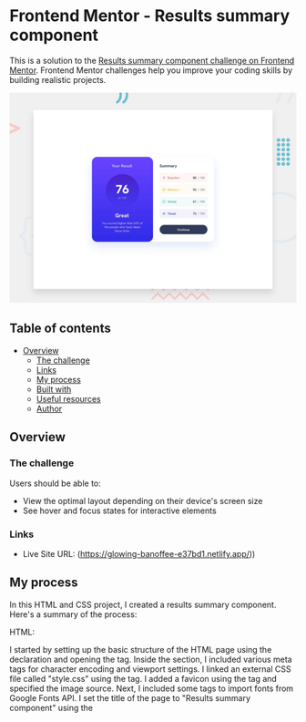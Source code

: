 # Frontend Mentor - Results summary component

This is a solution to the [Results summary component challenge on Frontend Mentor](https://www.frontendmentor.io/challenges/results-summary-component-CE_K6s0maV). Frontend Mentor challenges help you improve your coding skills by building realistic projects. 

![Design preview for the Results summary component coding challenge](./design/desktop-preview.jpg)

## Table of contents

- [Overview](#overview)
  - [The challenge](#the-challenge)
  - [Links](#links)
  - [My process](#my-process)
  - [Built with](#built-with)
  - [Useful resources](#useful-resources)
  - [Author](#author)

## Overview

### The challenge

Users should be able to:

- View the optimal layout depending on their device's screen size
- See hover and focus states for interactive elements

### Links

- Live Site URL: (https://glowing-banoffee-e37bd1.netlify.app/))

## My process

In this HTML and CSS project, I created a results summary component. Here's a summary of the process:

HTML:

I started by setting up the basic structure of the HTML page using the <!DOCTYPE html> declaration and opening the <html> tag.
Inside the <head> section, I included various meta tags for character encoding and viewport settings.
I linked an external CSS file called "style.css" using the <link> tag.
I added a favicon using the <link> tag and specified the image source.
Next, I included some <link> tags to import fonts from Google Fonts API.
I set the title of the page to "Results summary component" using the <title> tag.
Moving to the <body> section, I divided the content into a row using a <div> element with the class "row".
Inside the row, I created the main section using the <main> tag with the class "results-container".
Within the main section, I added a heading with the class "results__title" and a message with the class "results__message".
I created a circular container using a <div> element with the class "results__circle".
Inside the circle, I displayed the actual result and total result using <p> elements with the classes "results__actual-result" and "results__total-result" respectively.
Below the circle, I included a paragraph with the class "results__scored" to display the user's performance compared to others.
In the second column of the row, I added an article with the class "summary-container".
Inside the article, I included a heading with the class "summary__title".
I created four sections within the article, each representing a different summary category (Reaction, Memory, Verbal, and Visual).
Each section contains an icon, a heading, and a paragraph displaying points obtained out of the total points.
Finally, I added a button with the class "button" inside the footer of the article.
CSS:

I defined custom CSS variables using the :root selector to store various color values and font properties.
I used the universal selector * to apply the box-sizing: border-box property to all elements.
The body element was styled to set the font, font size, display, and line-height properties.
I applied some styles for images and other media elements to ensure they are responsive.
I set the font and font-size for specific form elements such as input, button, textarea, and select.
Styles for paragraphs and headings were adjusted for proper text wrapping.
The #root and __next elements were isolated using the isolation: isolate property.
Media queries were used to apply different styles based on the screen size.
For screens with a maximum width of 615px, I adjusted the layout and styling to create a mobile-friendly design.
For larger screens with a minimum width of 616px, I used CSS grid and additional styles to create a desktop layout.
Overall, the HTML and CSS code work together to create a responsive and visually appealing results summary component with a mobile-first design approach.

### Built with

- Semantic HTML5 markup
- CSS custom properties
- Flexbox
- CSS Grid
- Mobile-first workflow

### Useful resources

- [Custom CSS Reset](https://www.joshwcomeau.com/css/custom-css-reset/) - This helped me to create a really good responsive website. I really liked this reset and will use it again.

## Author

- Frontend Mentor - [@eliasalonso](https://www.frontendmentor.io/profile/eliasalonso)
- Instagram - [@eliasmaestro](https://www.instagram.com/eliasmaestro)
